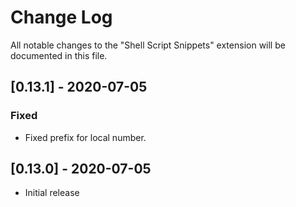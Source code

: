 # Change Log
All notable changes to the "Shell Script Snippets" extension will be documented in this file.

## [0.13.1] - 2020-07-05

### Fixed
- Fixed prefix for local number.

## [0.13.0] - 2020-07-05
- Initial release